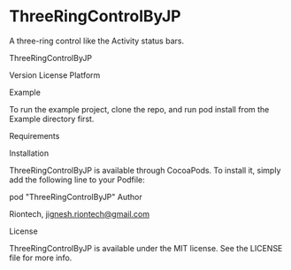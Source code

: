 # ThreeRingControlByJP
A three-ring control like the Activity status bars.

ThreeRingControlByJP

Version License Platform

Example

To run the example project, clone the repo, and run pod install from the Example directory first.

Requirements

Installation

ThreeRingControlByJP is available through CocoaPods. To install it, simply add the following line to your Podfile:

pod "ThreeRingControlByJP"
Author

Riontech, jignesh.riontech@gmail.com

License

ThreeRingControlByJP is available under the MIT license. See the LICENSE file for more info.
